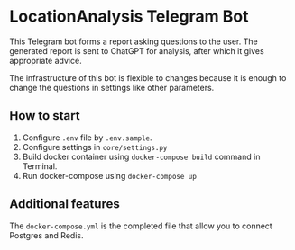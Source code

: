 # LocationAnalysis Telegram Bot

This Telegram bot forms a report asking questions to the user. 
The generated report is sent to ChatGPT for analysis, after which it gives appropriate advice.

The infrastructure of this bot is flexible to changes because 
it is enough to change the questions in settings like other parameters.

## How to start

1. Configure `.env` file by `.env.sample`.
2. Configure settings in `core/settings.py`
3. Build docker container using `docker-compose build` command in Terminal.
4. Run docker-compose using `docker-compose up`

## Additional features
The `docker-compose.yml` is the completed file 
that allow you to connect Postgres and Redis.
